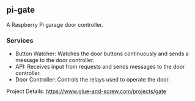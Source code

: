 ## pi-gate

A Raspberry Pi garage door controller.

### Services

- Button Watcher: Watches the door buttons continuously and sends a message to the door controller.
- API: Receives input from requests and sends messages to the door controller.
- Door Controller: Controls the relays used to operate the door.


Project Details: https://www.glue-and-screw.com/projects/gate
